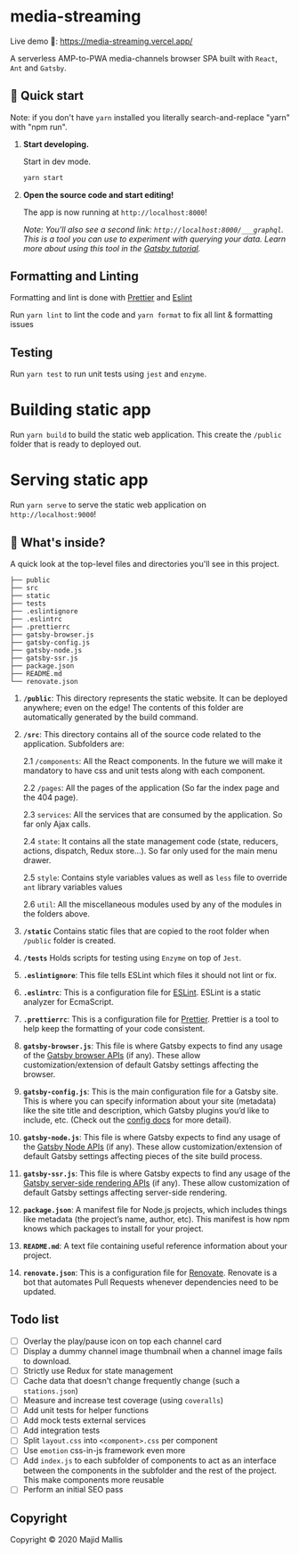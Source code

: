 # media-streaming
Live demo 🚀: https://media-streaming.vercel.app/

A serverless AMP-to-PWA media-channels browser SPA built with `React`, `Ant` and `Gatsby`.

## 🚀 Quick start

Note: if you don't have `yarn` installed you literally search-and-replace "yarn" with "npm run".

1.  **Start developing.**

    Start in dev mode.

    ```sh
    yarn start
    ```

1.  **Open the source code and start editing!**

    The app is now running at `http://localhost:8000`!

    _Note: You'll also see a second link: _`http://localhost:8000/___graphql`_. This is a tool you can use to experiment with querying your data. Learn more about using this tool in the [Gatsby tutorial](https://www.gatsbyjs.org/tutorial/part-five/#introducing-graphiql)._

## Formatting and Linting

Formatting and lint is done with [Prettier](https://prettier.io/) and [Eslint](https://eslint.org/)

Run `yarn lint` to lint the code and `yarn format` to fix all lint & formatting issues

## Testing

Run `yarn test` to run unit tests using `jest` and `enzyme`.

# Building static app

Run `yarn build` to build the static web application. This create the `/public` folder that is ready to deployed out.

# Serving static app

Run `yarn serve` to serve the static web application on `http://localhost:9000`!

## 🧐 What's inside?

A quick look at the top-level files and directories you'll see in this project.
    
    ├── public 
    ├── src
    ├── static
    ├── tests
    ├── .eslintignore
    ├── .eslintrc
    ├── .prettierrc
    ├── gatsby-browser.js
    ├── gatsby-config.js
    ├── gatsby-node.js
    ├── gatsby-ssr.js
    ├── package.json
    ├── README.md
    └── renovate.json

1. **`/public`**: This directory represents the static website. It can be deployed anywhere; even on the edge! The contents of this folder are automatically generated by the build command.
 
1. **`/src`**: This directory contains all of the source code related to the application. Subfolders are:

   2.1 `/components`: All the React components. In the future we will make it mandatory to have css and unit tests along with each component. 
   
   2.2 `/pages`: All the pages of the application (So far the index page and the 404 page).
   
   2.3 `services`: All the services that are consumed by the application. So far only Ajax calls.
   
   2.4 `state`: It contains all the state management code (state, reducers, actions, dispatch, Redux store...). So far only used for the main menu drawer.
   
   2.5 `style`: Contains style variables values as well as `less` file to override `ant` library variables values 
   
   2.6 `util`: All the miscellaneous modules used by any of the modules in the folders above.

1. **`/static`** Contains static files that are copied to the root folder when `/public` folder is created.

1. **`/tests`** Holds scripts for testing using `Enzyme` on top of `Jest`.

1. **`.eslintignore`**: This file tells ESLint which files it should not lint or fix.

1. **`.eslintrc`**: This is a configuration file for [ESLint](https://eslint.org/). ESLint is a static analyzer for EcmaScript.

1. **`.prettierrc`**: This is a configuration file for [Prettier](https://prettier.io/). Prettier is a tool to help keep the formatting of your code consistent.

1. **`gatsby-browser.js`**: This file is where Gatsby expects to find any usage of the [Gatsby browser APIs](https://www.gatsbyjs.org/docs/browser-apis/) (if any). These allow customization/extension of default Gatsby settings affecting the browser.

1. **`gatsby-config.js`**: This is the main configuration file for a Gatsby site. This is where you can specify information about your site (metadata) like the site title and description, which Gatsby plugins you’d like to include, etc. (Check out the [config docs](https://www.gatsbyjs.org/docs/gatsby-config/) for more detail).

1. **`gatsby-node.js`**: This file is where Gatsby expects to find any usage of the [Gatsby Node APIs](https://www.gatsbyjs.org/docs/node-apis/) (if any). These allow customization/extension of default Gatsby settings affecting pieces of the site build process.

1. **`gatsby-ssr.js`**: This file is where Gatsby expects to find any usage of the [Gatsby server-side rendering APIs](https://www.gatsbyjs.org/docs/ssr-apis/) (if any). These allow customization of default Gatsby settings affecting server-side rendering.

1. **`package.json`**: A manifest file for Node.js projects, which includes things like metadata (the project’s name, author, etc). This manifest is how npm knows which packages to install for your project.

1. **`README.md`**: A text file containing useful reference information about your project.

1. **`renovate.json`**: This is a configuration file for [Renovate](https://renovate.whitesourcesoftware.com/). Renovate is a bot that automates Pull Requests whenever dependencies need to be updated.

## Todo list
- [ ] Overlay the play/pause icon on top each channel card
- [ ] Display a dummy channel image thumbnail when a channel image fails to download.
- [ ] Strictly use Redux for state management
- [ ] Cache data that doesn't change frequently change (such a `stations.json`)
- [ ] Measure and increase test coverage (using `coveralls`)
- [ ] Add unit tests for helper functions
- [ ] Add mock tests external services
- [ ] Add integration tests
- [ ] Split `layout.css` into `<component>.css` per component
- [ ] Use `emotion` css-in-js framework even more
- [ ] Add `index.js` to each subfolder of components to act as an interface between the components in the subfolder and the rest of the project. This make components more reusable
- [ ] Perform an initial SEO pass

## Copyright
Copyright © 2020 Majid Mallis
